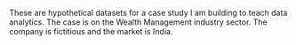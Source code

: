 These are hypothetical datasets for a case study I am building to teach data analytics. The case is on the Wealth Management industry sector. The company is fictitious and the market is India.
